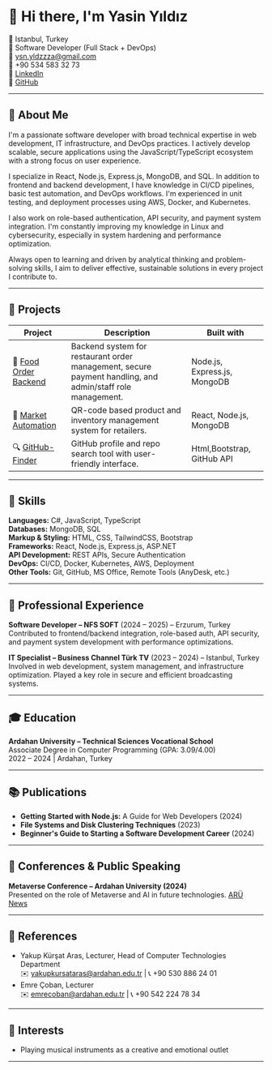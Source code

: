 # 👋 Hi there, I'm **Yasin Yıldız**

📍 Istanbul, Turkey  
💼 Software Developer (Full Stack + DevOps)  
📧 ysn.yldzzza@gmail.com  
📱 +90 534 583 32 73  
🔗 [LinkedIn](https://www.linkedin.com/in/yasin-y%C4%B1ld%C4%B1z/)  
🔗 [GitHub](https://github.com/yasinylz)  


---

## 💬 About Me
I'm a passionate software developer with broad technical expertise in web development, IT infrastructure, and DevOps practices. I actively develop scalable, secure applications using the JavaScript/TypeScript ecosystem with a strong focus on user experience.

I specialize in React, Node.js, Express.js, MongoDB, and SQL. In addition to frontend and backend development, I have knowledge in CI/CD pipelines, basic test automation, and DevOps workflows. I'm experienced in unit testing, and deployment processes using AWS, Docker, and Kubernetes.

I also work on role-based authentication, API security, and payment system integration. I'm constantly improving my knowledge in Linux and cybersecurity, especially in system hardening and performance optimization.

Always open to learning and driven by analytical thinking and problem-solving skills, I aim to deliver effective, sustainable solutions in every project I contribute to.

---

## 📁 Projects
| Project | Description | Built with |
|--------|-------------|------------|
| 🍔 [Food Order Backend](https://github.com/yasinylz/Node.js-Food-Order-Backend) | Backend system for restaurant order management, secure payment handling, and admin/staff role management. | Node.js, Express.js, MongoDB |
| 🏪 [Market Automation](https://github.com/yasinylz/Market-Automation) | QR-code based product and inventory management system for retailers. | React, Node.js, MongoDB |
| 🔍 [GitHub-Finder](https://github.com/yasinylz/GitHub-Finder) | GitHub profile and repo search tool with user-friendly interface. | Html,Bootstrap, GitHub API |

---

## 🧠 Skills
**Languages:** C#, JavaScript, TypeScript  
**Databases:** MongoDB, SQL  
**Markup & Styling:** HTML, CSS, TailwindCSS, Bootstrap  
**Frameworks:** React, Node.js, Express.js, ASP.NET  
**API Development:** REST APIs, Secure Authentication  
**DevOps:** CI/CD, Docker, Kubernetes, AWS, Deployment  
**Other Tools:** Git, GitHub, MS Office, Remote Tools (AnyDesk, etc.)

---

## 💼 Professional Experience
**Software Developer – NFS SOFT** (2024 – 2025) – Erzurum, Turkey  
Contributed to frontend/backend integration, role-based auth, API security, and payment system development with performance optimizations.

**IT Specialist – Business Channel Türk TV** (2023 – 2024) – Istanbul, Turkey  
Involved in web development, system management, and infrastructure optimization. Played a key role in secure and efficient broadcasting systems.

---

## 🎓 Education
**Ardahan University – Technical Sciences Vocational School**  
Associate Degree in Computer Programming (GPA: 3.09/4.00)  
2022 – 2024 | Ardahan, Turkey

---

## 📚 Publications
- **Getting Started with Node.js:** A Guide for Web Developers (2024)
- **File Systems and Disk Clustering Techniques** (2023)
- **Beginner's Guide to Starting a Software Development Career** (2024)

---

## 🎤 Conferences & Public Speaking
**Metaverse Conference – Ardahan University (2024)**  
Presented on the role of Metaverse and AI in future technologies. [ARÜ News](https://www.ardahan.edu.tr/duyuru-haber.aspx?type=1&id=2323)

---

## 📇 References
- Yakup Kürşat Aras, Lecturer, Head of Computer Technologies Department  
  ✉️ yakupkursataras@ardahan.edu.tr | 📞 +90 530 886 24 01
- Emre Çoban, Lecturer  
  ✉️ emrecoban@ardahan.edu.tr | 📞 +90 542 224 78 34

---

## 🎸 Interests
- Playing musical instruments as a creative and emotional outlet

---



